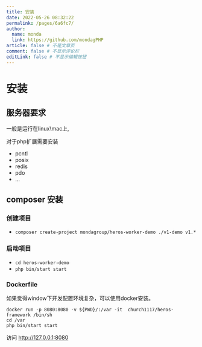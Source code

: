```yaml
---
title: 安装
date: 2022-05-26 08:32:22
permalink: /pages/6a6fc7/
author: 
  name: monda
  link: https://github.com/mondagPHP
article: false # 不是文章页
comment: false # 不显示评论栏
editLink: false # 不显示编辑按钮
---
```

# 安装

## 服务器要求

一般是运行在linux\mac上,

对于php扩展需要安装

- pcntl
- posix
- redis
- pdo
- ...

## composer 安装

### 创建项目

- `composer create-project mondagroup/heros-worker-demo ./v1-demo v1.*`

### 启动项目

- `cd heros-worker-demo`
- `php bin/start start`

### Dockerfile

 如果觉得window下开发配置环境复杂，可以使用docker安装。
 
```shell
docker run -p 8080:8080 -v ${PWD}/:/var -it  church1117/heros-framework /bin/sh
cd /var
php bin/start start
```

访问 http://127.0.0.1:8080